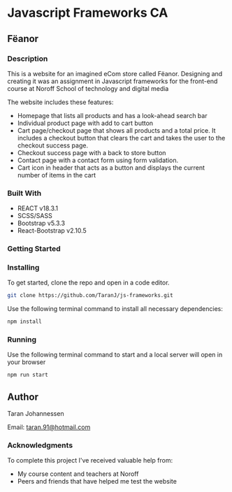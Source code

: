 # Javascript Frameworks CA

## Fëanor

### Description

This is a website for an imagined eCom store called Fëanor. Designing and creating it was an assignment in Javascript frameworks for the front-end course at Noroff School of technology and digital media

The website includes these features:

- Homepage that lists all products and has a look-ahead search bar
- Individual product page with add to cart button
- Cart page/checkout page that shows all products and a total price. It includes a checkout button that clears the cart and takes the user to the checkout success page.
- Checkout success page with a back to store button
- Contact page with a contact form using form validation.
- Cart icon in header that acts as a button and displays the current number of items in the cart

### Built With

- REACT v18.3.1
- SCSS/SASS
- Bootstrap v5.3.3
- React-Bootstrap v2.10.5

### Getting Started

### Installing

To get started, clone the repo and open in a code editor.

```bash
git clone https://github.com/TaranJ/js-frameworks.git
```

Use the following terminal command to install all necessary dependencies:

```bash
npm install
```

### Running

Use the following terminal command to start and a local server will open in your browser

```bash
npm run start
```

## Author

Taran Johannessen

Email: taran.91@hotmail.com

### Acknowledgments

To complete this project I've received valuable help from:

- My course content and teachers at Noroff
- Peers and friends that have helped me test the website
